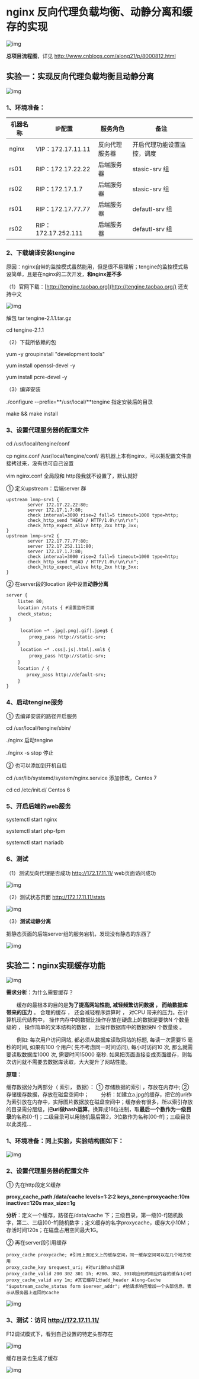 # nginx 反向代理负载均衡、动静分离和缓存的实现

 ![img](nginx%20%E5%8F%8D%E5%90%91%E4%BB%A3%E7%90%86%E8%B4%9F%E8%BD%BD%E5%9D%87%E8%A1%A1%E3%80%81%E5%8A%A8%E9%9D%99%E5%88%86%E7%A6%BB%E5%92%8C%E7%BC%93%E5%AD%98%E7%9A%84%E5%AE%9E%E7%8E%B0.assets/1216496-20171116093056468-778964717.png)

 **总项目流程图**，详见 http://www.cnblogs.com/along21/p/8000812.html

## 实验一：实现反向代理负载均衡且动静分离

![img](nginx%20%E5%8F%8D%E5%90%91%E4%BB%A3%E7%90%86%E8%B4%9F%E8%BD%BD%E5%9D%87%E8%A1%A1%E3%80%81%E5%8A%A8%E9%9D%99%E5%88%86%E7%A6%BB%E5%92%8C%E7%BC%93%E5%AD%98%E7%9A%84%E5%AE%9E%E7%8E%B0.assets/1216496-20171112174106388-826810841.png)

### 1、环境准备：

| 机器名称 | IP配置              | 服务角色       | 备注                       |
| -------- | ------------------- | -------------- | -------------------------- |
| nginx    | VIP：172.17.11.11   | 反向代理服务器 | 开启代理功能设置监控，调度 |
| rs01     | RIP：172.17.22.22   | 后端服务器     | stasic-srv 组              |
| rs02     | RIP：172.17.1.7     | 后端服务器     | stasic-srv 组              |
| rs01     | RIP：172.17.77.77   | 后端服务器     | defautl-srv 组             |
| rs02     | RIP：172.17.252.111 | 后端服务器     | defautl-srv 组             |

 

### 2、下载编译安装tengine

原因：nginx自带的监控模式虽然能用，但是很不易理解；tengine的监控模式易设简单，且是在nginx的二次开发，**和nginx差不多**

（1）官网下载：[http://tengine.taobao.org](http://tengine.taobao.org/) 还支持中文

![img](nginx%20%E5%8F%8D%E5%90%91%E4%BB%A3%E7%90%86%E8%B4%9F%E8%BD%BD%E5%9D%87%E8%A1%A1%E3%80%81%E5%8A%A8%E9%9D%99%E5%88%86%E7%A6%BB%E5%92%8C%E7%BC%93%E5%AD%98%E7%9A%84%E5%AE%9E%E7%8E%B0.assets/1216496-20171112174106684-30749851.png)

解包 tar tengine-2.1.1.tar.gz

cd tengine-2.1.1

（2）下载所依赖的包

yum -y groupinstall "development tools"

yum install openssl-devel -y

yum install pcre-devel -y

 

（3）编译安装

./configure --prefix=**/usr/local/**tengine 指定安装后的目录

make && make install

 

### 3、设置代理服务器的配置文件

cd /usr/local/tengine/conf

cp nginx.conf /usr/local/tengine/conf/ 若机器上本有nginx，可以把配置文件直接拷过来，没有也可自己设置

vim nginx.conf 全局段和 http段我就不设置了，默认就好

① 定义upstream：后端server 群

```
upstream lnmp-srv1 {
        server 172.17.22.22:80;
        server 172.17.1.7:80;
        check interval=3000 rise=2 fall=5 timeout=1000 type=http;
        check_http_send "HEAD / HTTP/1.0\r\n\r\n";
        check_http_expect_alive http_2xx http_3xx;
}
upstream lnmp-srv2 {
        server 172.17.77.77:80;
        server 172.17.252.111:80;
        server 172.17.1.7:80;
        check interval=3000 rise=2 fall=5 timeout=1000 type=http;
        check_http_send "HEAD / HTTP/1.0\r\n\r\n";
        check_http_expect_alive http_2xx http_3xx;
}
```

② 在server段的location 段中设置**动静分离**

```
server {
 　　listen 80;
 　　location /stats { #设置监听页面
 　　check_status;
 }

 　　 location ~* .jpg|.png|.gif|.jpeg$ {
 　　 　　proxy_pass http://static-srv;
 　　}
 　　 location ~* .css|.js|.html|.xml$ {
 　　　　 proxy_pass http://static-srv;
 　　}
 　　location / {
 　　　　proxy_pass http://default-srv;
 　　}
} 
```

 

### 4、启动tengine服务

① 去编译安装的路径开启服务

cd /usr/local/tengine/sbin/

./nginx 启动tengine

./nginx -s stop 停止

 ② 也可以添加到开机自启

cd /usr/lib/systemd/system/nginx.service  添加修改，Centos 7

cd cd /etc/init.d/  Centos 6

 

### 5、开启后端的web服务

systemctl start nginx

systemctl start php-fpm

systemctl start mariadb

 

### 6、测试

（1）测试反向代理是否成功 http://172.17.11.11/ web页面访问成功

![img](nginx%20%E5%8F%8D%E5%90%91%E4%BB%A3%E7%90%86%E8%B4%9F%E8%BD%BD%E5%9D%87%E8%A1%A1%E3%80%81%E5%8A%A8%E9%9D%99%E5%88%86%E7%A6%BB%E5%92%8C%E7%BC%93%E5%AD%98%E7%9A%84%E5%AE%9E%E7%8E%B0.assets/1216496-20171112174107309-313739268.png)

（2）测试状态页面 http://172.17.11.11/stats

![img](nginx%20%E5%8F%8D%E5%90%91%E4%BB%A3%E7%90%86%E8%B4%9F%E8%BD%BD%E5%9D%87%E8%A1%A1%E3%80%81%E5%8A%A8%E9%9D%99%E5%88%86%E7%A6%BB%E5%92%8C%E7%BC%93%E5%AD%98%E7%9A%84%E5%AE%9E%E7%8E%B0.assets/1216496-20171112174107763-1032376999.png)

 

（3）**测试动静分离**

把静态页面的后端server组的服务宕机，发现没有静态的东西了

![img](nginx%20%E5%8F%8D%E5%90%91%E4%BB%A3%E7%90%86%E8%B4%9F%E8%BD%BD%E5%9D%87%E8%A1%A1%E3%80%81%E5%8A%A8%E9%9D%99%E5%88%86%E7%A6%BB%E5%92%8C%E7%BC%93%E5%AD%98%E7%9A%84%E5%AE%9E%E7%8E%B0.assets/1216496-20171112174108106-1135931089.png)

 

## 实验二：nginx实现缓存功能

![img](nginx%20%E5%8F%8D%E5%90%91%E4%BB%A3%E7%90%86%E8%B4%9F%E8%BD%BD%E5%9D%87%E8%A1%A1%E3%80%81%E5%8A%A8%E9%9D%99%E5%88%86%E7%A6%BB%E5%92%8C%E7%BC%93%E5%AD%98%E7%9A%84%E5%AE%9E%E7%8E%B0.assets/1216496-20171112174108528-768719615.png)

**需求分析**：为什么需要缓存？

　　缓存的最根本的目的是**为了提高网站性能, 减轻频繁访问数据 ， 而给数据库带来的压力** 。 合理的缓存 ， 还会减轻程序运算时 ， 对CPU 带来的压力。在计算机现代结构中， 操作内存中的数据比操作存放在硬盘上的数据是要快N 个数量级的 ， 操作简单的文本结构的数据 ， 比操作数据库中的数据快N 个数量级 。

　　例如: 每次用户访问网站, 都必须从数据库读取网站的标题, 每读一次需要15 毫秒的时间, 如果有100 个用户( 先不考虑同一时间访问), 每小时访问10 次, 那么就需要读取数据库1000 次, 需要时间15000 毫秒. 如果把页面直接变成页面缓存，则每次访问就不需要去数据库读取，大大提升了网站性能。

**原理：**

缓存数据分为两部分（ 索引， 数据）：
① 存储数据的索引 ，存放在内存中;
② 存储缓存数据，存放在磁盘空间中；
　　分析：如建立a.jpg的缓存，把它的uri作为索引放在内存中，实际图片数据放在磁盘空间中；缓存会有很多，所以索引存放的目录需分层级，把**uri做hash运算**，换算成16位进制，取**最后一个数作为一级目录**的名称[0-f]；二级目录可以用随机最后第2，3位数作为名称[00-ff]；三级目录以此类推...

 

### 1、环境准备：同上实验，实验结构图如下：

![img](nginx%20%E5%8F%8D%E5%90%91%E4%BB%A3%E7%90%86%E8%B4%9F%E8%BD%BD%E5%9D%87%E8%A1%A1%E3%80%81%E5%8A%A8%E9%9D%99%E5%88%86%E7%A6%BB%E5%92%8C%E7%BC%93%E5%AD%98%E7%9A%84%E5%AE%9E%E7%8E%B0.assets/1216496-20171112174109044-430327779.png)

 

### 2、设置代理服务器的配置文件

① 先在http段定义缓存

**proxy_cache_path /data/cache levels=1:2:2 keys_zone=proxycache:10m inactive=120s max_size=1g**

**分析**：定义一个缓存，路径在/data/cache 下；三级目录，第一级[0-f]随机数字，第二、三级[00-ff]随机数字；定义缓存的名字proxycache，缓存大小10M；存活时间120s；在磁盘占用空间最大1G。

 

② 再在server段引用缓存

```
proxy_cache proxycache; #引用上面定义上的缓存空间，同一缓存空间可以在几个地方使
用
proxy_cache_key $request_uri; #对uri做hash运算
proxy_cache_valid 200 302 301 1h; #200、302、301响应码的响应内容的缓存1小时
proxy_cache_valid any 1m; #其它缓存1分add_header Along-Cache "$upstream_cache_status form $server_addr"; #给请求响应增加一个头部信息，表示从服务器上返回的cache
```

![img](nginx%20%E5%8F%8D%E5%90%91%E4%BB%A3%E7%90%86%E8%B4%9F%E8%BD%BD%E5%9D%87%E8%A1%A1%E3%80%81%E5%8A%A8%E9%9D%99%E5%88%86%E7%A6%BB%E5%92%8C%E7%BC%93%E5%AD%98%E7%9A%84%E5%AE%9E%E7%8E%B0.assets/1216496-20171112174109450-1348469538.png)

 

### 3、测试：访问 http://172.17.11.11/ 

F12调试模式下，看到自己设置的特定头部存在

![img](nginx%20%E5%8F%8D%E5%90%91%E4%BB%A3%E7%90%86%E8%B4%9F%E8%BD%BD%E5%9D%87%E8%A1%A1%E3%80%81%E5%8A%A8%E9%9D%99%E5%88%86%E7%A6%BB%E5%92%8C%E7%BC%93%E5%AD%98%E7%9A%84%E5%AE%9E%E7%8E%B0.assets/1216496-20171112174109872-951848876.png)

缓存目录也生成了缓存

![img](nginx%20%E5%8F%8D%E5%90%91%E4%BB%A3%E7%90%86%E8%B4%9F%E8%BD%BD%E5%9D%87%E8%A1%A1%E3%80%81%E5%8A%A8%E9%9D%99%E5%88%86%E7%A6%BB%E5%92%8C%E7%BC%93%E5%AD%98%E7%9A%84%E5%AE%9E%E7%8E%B0.assets/1216496-20171112174110153-172114726.png)